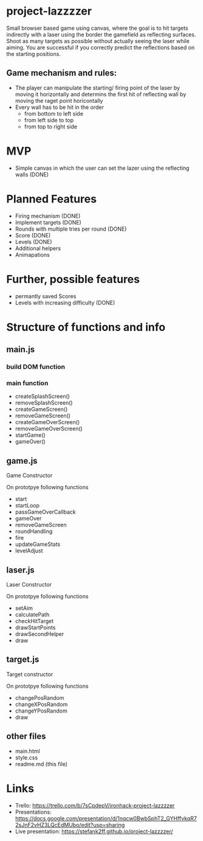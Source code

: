 # project-lazzzzer
Small browser based game using canvas, where the goal is to hit targets indirectly with a laser using the border the gamefield as reflecting surfaces. Shoot as many targets as possible without actually seeing the laser while aiming. You are successful if you correctly predict the reflections based on the starting positions.

## Game mechanism and rules:
- The player can manipulate the starting/ firing point of the laser by moving it horizontally and determins the first hit of reflecting wall by moving the raget point horicontally
- Every wall has to be hit in the order
    - from bottom to left side
    - from left side to top
    - from top to right side


# MVP
- Simple canvas in which the user can set the lazer using the reflecting walls (DONE)

# Planned Features
- Firing mechanism (DONE)
- Implement targets (DONE)
- Rounds with multiple tries per round (DONE)
- Score (DONE)
- Levels (DONE)
- Additional helpers
- Animapations

# Further, possible features 
- permantly saved Scores
- Levels with increasing difficulty (DONE)

# Structure of functions and info

## main.js

### build DOM function

### main function
- createSplashScreen()
- removeSplashScreen()
- createGameScreen()
- removeGameScreen()
- createGameOverScreen()
- removeGameOverScreen()
- startGame()
- gameOver()

## game.js

Game Constructor

On prototpye following functions
- start
- startLoop
- passGameOverCallback
- gameOver
- removeGameScreen
- roundHandling
- fire
- updateGameStats
- levelAdjust

## laser.js

Laser Constructor

On prototpye following functions
- setAim
- calculatePath
- checkHitTarget
- drawStartPoints
- drawSecondHelper
- draw

## target.js

Target constructor

On prototpye following functions
- changePosRandom
- changeXPosRandom
- changeYPosRandom
- draw

## other files
- main.html
- style.css
- readme.md (this file)

# Links
- Trello: https://trello.com/b/7sCpdepV/ironhack-project-lazzzzer
- Presentations: https://docs.google.com/presentation/d/1nqcw0BwbSphT2_GYHffvkqR72sJnF2vHZ3LQcEdMUbo/edit?usp=sharing
- Live presentation: https://stefank2ff.github.io/project-lazzzzer/ 

